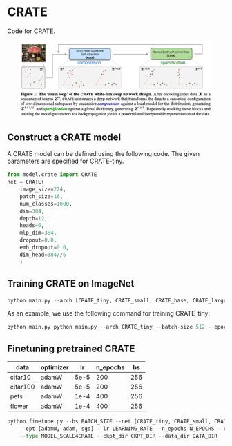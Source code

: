 # CRATE 
Code for CRATE.

<p align="center">
    <img src="figs/fig1.png" width="450"\>
</p>
<p align="center">

## Construct a CRATE model
A CRATE model can be defined using the following code. The given parameters are specified for CRATE-tiny.
```python
from model.crate import CRATE
net = CRATE(
    image_size=224,
    patch_size=16,
    num_classes=1000,
    dim=384,
    depth=12,
    heads=6,
    mlp_dim=384,
    dropout=0.0,
    emb_dropout=0.0,
    dim_head=384//6
    )
```
## Training CRATE on ImageNet
```python
python main.py --arch [CRATE_tiny, CRATE_small, CRATE_base, CRATE_large, vit_tiny, vit_small] --batch-size BATCH_SIZE --epochs EPOCHS --optimizer Lion --lr LEARNING_RATE --weight-decay WEIGHT_DECAY --print-freq 25 --data DATA_DIR
```

As an example, we use the following command for training CRATE_tiny:
```python
python main.py python main.py --arch CRATE_tiny --batch-size 512 --epochs 200 --optimizer Lion --lr 0.0002 --weight-decay 0.04  --print-freq 25 --data DATA_DIR
```

## Finetuning pretrained CRATE

| data | optimizer | lr | n_epochs | bs |
| -------- | -------- | -------- | -------- | -------- |
| cifar10    | adamW   | 5e-5   | 200 | 256 |
| cifar100    | adamW   | 5e-5   | 200 | 256 |
| pets    | adamW   | 1e-4   | 400 | 256 |
| flower | adamW | 1e-4 | 400 | 256 |

```python
python finetune.py --bs BATCH_SIZE --net [CRATE_tiny, CRATE_small, CRATE_base, CRATE_large, vit_tiny, vit_small] 
    --opt [adamW, adam, sgd] --lr LEARNING_RATE --n_epochs N_EPOCHS --randomaug 1 --data [cifar10, cifar100, pets, flower] 
    --type MODEL_SCALE4CRATE --ckpt_dir CKPT_DIR --data_dir DATA_DIR
```